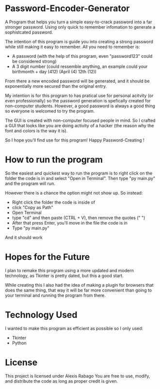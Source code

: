 # Password-Encoder-Generator
A Program that helps you turn a simple easy-to-crack password into a far stronger password. Using only quick to remember infomation to generate a sophistcated password.

The intention of this program is guide you into creating a strong password while still making it easy to remember.
All you need to remember is:
- A password (with the help of this program, even "password123" could be considered strong)
- A 3 digit number (could ressemble anything, an example could your birthmonth + day (412) (April (4) 12th (12))

From there a new encoded password will be generated, and it should be exponentially more secured than the original entry.

My intention is for this program to has pratical use for personal acitvity (or even professionally)
so the password generation is spefically created for non-computer students. 
However, a good password is always a good thing so everyone is welcomed to try the program.

The GUI is created with non-computer focused people in mind.
So I crafted a GUI that looks like you are doing activity of a hacker (the reason why the font and colors is the way it is).

So I hope you'll find use for this program! Happy Password-Creating !

# How to run the program
So the easiest and quickest way to run the program is to right click on the folder the code is in and select "Open in Terminal".
Then type "py main.py" and the program will run.

However there is a chance the option might not show up. So instead:
- Right click the folder the code is inside of
- click "Copy as Path"
- Open Terminal
- type "cd" and then paste (CTRL + V), then remove the quotes (" ")
- After that press Enter, you'll move in the file the code is in
- Type "py main.py"

And it should work

# Hopes for the Future
I plan to remake this program using a more updated and modern technology, as Tkinter is pretty dated, but this a good start.

While creating this I also had the idea of making a plugin for browsers that does the same thing, that way it will be far more convenient than going to your terminal and running the program from there.

# Technology Used
I wanted to make this program as efficient as possible so I only used:
- Tkinter
- Python

# License

This project is licensed under Alexis Rabago You are free to use, modify, and distribute the code as long as proper credit is given.
